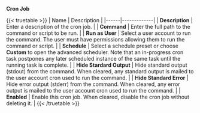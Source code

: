 **Cron Job**

{{< truetable >}}
| Name | Description |
|------|-------------|
| **Description** | Enter a description of the cron job. |
| **Command** | Enter the full path to the command or script to be run. |
| **Run as User** | Select a user account to run the command. The user must have permissions allowing them to run the command or script. |
| **Schedule** | Select a schedule preset or choose **Custom** to open the advanced scheduler. Note that an in-progress cron task postpones any later scheduled instance of the same task until the running task is complete. |
| **Hide Stardard Output** | Hide standard output (stdout) from the command. When cleared, any standard output is mailed to the user account cron used to run the command. |
| **Hide Standard Error** | Hide error output (stderr) from the command. When cleared, any error output is mailed to the user account cron used to run the command. |
| **Enabled** | Enable this cron job. When cleared, disable the cron job without deleting it. |
{{< /truetable >}}
